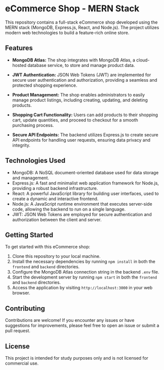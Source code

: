 # eCommerce Shop - MERN Stack

This repository contains a full-stack eCommerce shop developed using the MERN stack (MongoDB, Express.js, React, and Node.js). The project utilizes modern web technologies to build a feature-rich online store.

## Features

- **MongoDB Atlas:** The shop integrates with MongoDB Atlas, a cloud-hosted database service, to store and manage product data.

- **JWT Authentication:** JSON Web Tokens (JWT) are implemented for secure user authentication and authorization, providing a seamless and protected shopping experience.

- **Product Management:** The shop enables administrators to easily manage product listings, including creating, updating, and deleting products.

- **Shopping Cart Functionality:** Users can add products to their shopping cart, update quantities, and proceed to checkout for a smooth purchasing process.

- **Secure API Endpoints:** The backend utilizes Express.js to create secure API endpoints for handling user requests, ensuring data privacy and integrity.

## Technologies Used

- MongoDB: A NoSQL document-oriented database used for data storage and management.
- Express.js: A fast and minimalist web application framework for Node.js, providing a robust backend infrastructure.
- React: A powerful JavaScript library for building user interfaces, used to create a dynamic and interactive frontend.
- Node.js: A JavaScript runtime environment that executes server-side code, allowing the backend to run on a single language.
- JWT: JSON Web Tokens are employed for secure authentication and authorization between the client and server.

## Getting Started

To get started with this eCommerce shop:

1. Clone this repository to your local machine.
2. Install the necessary dependencies by running `npm install` in both the `frontend` and `backend` directories.
3. Configure the MongoDB Atlas connection string in the backend `.env` file.
4. Start the development server by running `npm start` in both the `frontend` and `backend` directories.
5. Access the application by visiting `http://localhost:3000` in your web browser.

## Contributing

Contributions are welcome! If you encounter any issues or have suggestions for improvements, please feel free to open an issue or submit a pull request.

## License

This project is intended for study purposes only and is not licensed for commercial use.
